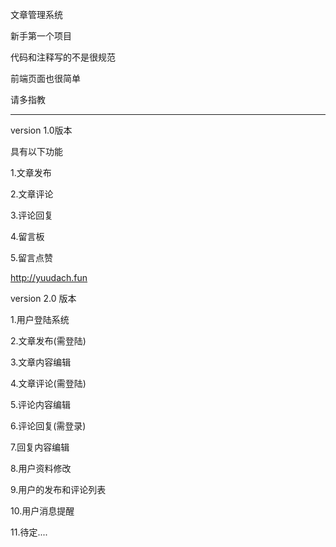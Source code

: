 文章管理系统

新手第一个项目

代码和注释写的不是很规范

前端页面也很简单

请多指教

__________________________________________

version 1.0版本

具有以下功能

1.文章发布

2.文章评论

3.评论回复

4.留言板

5.留言点赞

http://yuudach.fun

version 2.0 版本

 1.用户登陆系统

 2.文章发布(需登陆)

 3.文章内容编辑

 4.文章评论(需登陆)

 5.评论内容编辑

 6.评论回复(需登录)

 7.回复内容编辑

 8.用户资料修改

 9.用户的发布和评论列表

10.用户消息提醒

11.待定....



